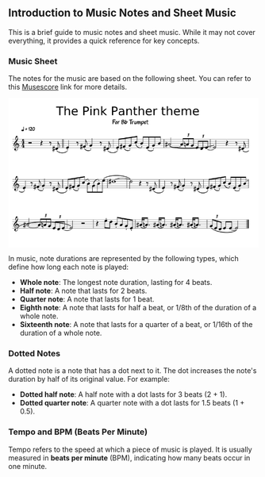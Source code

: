 ## Introduction to Music Notes and Sheet Music

This is a brief guide to music notes and sheet music. While it may not cover everything, it provides a quick reference for key concepts.


### Music Sheet
The notes for the music are based on the following sheet. You can refer to this [Musescore](https://musescore.com/benedictsong/the-pink-panther) link for more details.

<img style="display: block; margin: auto;" alt="music notes" src="../images/music-notes.png"/>

In music, note durations are represented by the following types, which define how long each note is played:

- **Whole note**: The longest note duration, lasting for 4 beats.
- **Half note**: A note that lasts for 2 beats.
- **Quarter note**: A note that lasts for 1 beat.
- **Eighth note**: A note that lasts for half a beat, or 1/8th of the duration of a whole note.
- **Sixteenth note**: A note that lasts for a quarter of a beat, or 1/16th of the duration of a whole note.

### Dotted Notes
A dotted note is a note that has a dot next to it. The dot increases the note's duration by half of its original value. For example:

- **Dotted half note**: A half note with a dot lasts for 3 beats (2 + 1).
- **Dotted quarter note**: A quarter note with a dot lasts for 1.5 beats (1 + 0.5).

### Tempo and BPM (Beats Per Minute)
Tempo refers to the speed at which a piece of music is played. It is usually measured in **beats per minute** (BPM), indicating how many beats occur in one minute.






